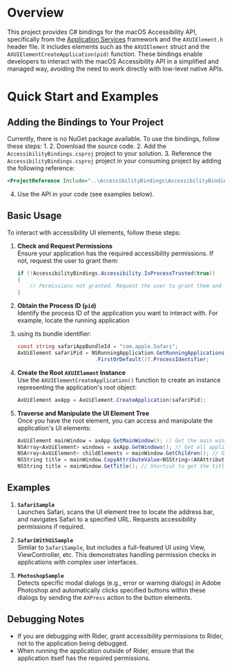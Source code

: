 # Overview

This project provides C# bindings for the macOS Accessibility API, specifically from the
[Application Services](https://developer.apple.com/documentation/applicationservices) framework and the 
`AXUIElement.h` header file. It includes elements such as the `AXUIElement` struct and the 
`AXUIElementCreateApplication(pid)` function. 
These bindings enable developers to interact with the macOS Accessibility API in a simplified and managed way, avoiding the need to work directly with low-level native APIs.

# Quick Start and Examples

## Adding the Bindings to Your Project

Currently, there is no NuGet package available. To use the bindings, follow these steps:
1. 
2. Download the source code.
2. Add the `AccessibilityBindings.csproj` project to your solution.
3. Reference the `AccessibilityBindings.csproj` project in your consuming project by adding the following reference:
   ```xml
   <ProjectReference Include="..\AccessibilityBindings\AccessibilityBindings.csproj" />
   ```
4. Use the API in your code (see examples below).

## Basic Usage

To interact with accessibility UI elements, follow these steps:

1. **Check and Request Permissions**  
   Ensure your application has the required accessibility permissions. If not, request the user to grant them:
   ```csharp
   if (!AccessibilityBindings.Accessibility.IsProcessTrusted(true))
   {
       // Permissions not granted. Request the user to grant them and wait for confirmation.
   }
   ```

2. **Obtain the Process ID (`pid`)**  
   Identify the process ID of the application you want to interact with. For example, locate the running application
3. using its bundle identifier:
   ```csharp
   const string safariAppBundleId = "com.apple.Safari";
   AxUiElement safariPid = NSRunningApplication.GetRunningApplications(safariAppBundleId)
                            .FirstOrDefault()?.ProcessIdentifier;
   ```

3. **Create the Root `AXUIElement` Instance**  
   Use the `AXUIElementCreateApplication()` function to create an instance representing the application's root object:
   ```csharp
   AxUiElement axApp = AxUiElement.CreateApplication(safariPid);
   ```

4. **Traverse and Manipulate the UI Element Tree**  
   Once you have the root element, you can access and manipulate the application's UI elements:
   ```csharp
   AxUiElement mainWindow = axApp.GetMainWindow(); // Get the main window
   NSArray<AxUiElement> windows = axApp.GetWindows(); // Get all application windows
   NSArray<AxUiElement> childElements = mainWindow.GetChildren(); // Get child elements (e.g., labels, buttons)
   NSString title = mainWindow.CopyAttributeValue<NSString>(AXAttribute.Title); // Get the title attribute value
   NSString title = mainWindow.GetTitle(); // Shortcut to get the title attribute value
   ```

## Examples

1. **`SafariSample`**  
   Launches Safari, scans the UI element tree to locate the address bar, and navigates Safari to a specified URL.
Requests accessibility permissions if required.

2. **`SafariWithUiSample`**  
   Similar to `SafariSample`, but includes a full-featured UI using View, ViewController, etc. 
This demonstrates handling permission checks in applications with complex user interfaces.

3. **`PhotoshopSample`**  
   Detects specific modal dialogs (e.g., error or warning dialogs) in Adobe Photoshop and automatically clicks 
specified buttons within these dialogs by sending the `AXPress` action to the button elements.

## Debugging Notes

- If you are debugging with Rider, grant accessibility permissions to Rider, not to the application being debugged.
- When running the application outside of Rider, ensure that the application itself has the required permissions.
